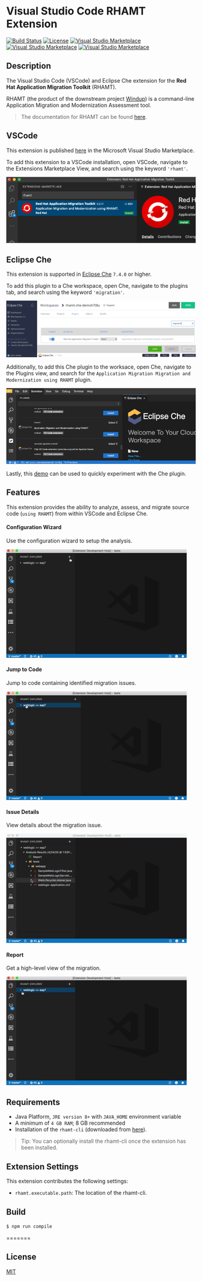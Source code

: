 # Visual Studio Code RHAMT Extension

[![Build Status](https://travis-ci.org/windup/rhamt-vscode-extension.svg?branch=master)](https://travis-ci.org/windup/rhamt-vscode-extension)
[![License](https://img.shields.io/badge/license-MIT-brightgreen.svg)](https://github.com/windup/rhamt-vscode-extension/blob/master/README.md)
[![Visual Studio Marketplace](https://vsmarketplacebadge.apphb.com/version/redhat.rhamt-vscode-extension.svg)](https://marketplace.visualstudio.com/items?itemName=redhat.rhamt-vscode-extension)
[![Visual Studio Marketplace](https://vsmarketplacebadge.apphb.com/installs/redhat.rhamt-vscode-extension.svg)](https://marketplace.visualstudio.com/items?itemName=redhat.rhamt-vscode-extension)
[![Visual Studio Marketplace](https://vsmarketplacebadge.apphb.com/downloads-short/redhat.rhamt-vscode-extension.svg)](https://marketplace.visualstudio.com/items?itemName=redhat.rhamt-vscode-extension)
## Description

The Visual Studio Code (VSCode) and Eclipse Che extension for the <b>Red Hat Application Migration Toolkit</b> (RHAMT).

RHAMT (the product of the downstream project [Windup](https://github.com/windup/windup)) is a command-line Application Migration and Modernization Assessment tool.

> The documentation for RHAMT can be found [here](https://developers.redhat.com/products/rhamt/overview).

## VSCode

This extension is published [here](https://marketplace.visualstudio.com/items?itemName=redhat.rhamt-vscode-extension) in the Microsoft Visual Studio Marketplace.

To add this extension to a VSCode installation, open VSCode, navigate to the Extensions Marketplace View, and search using the keyword `'rhamt'`.

![VSCode Extension Marketplace View](resources/rhamt_vscode_installation.png)  

## Eclipse Che

This extension is supported in [Eclipse Che](https://www.eclipse.org/che/) `7.4.0` or higher.

To add this plugin to a Che workspace, open Che, navigate to the plugins tab, and search using the keyword `'migration'`.

![Eclipse Che Plugin](resources/rhamt_che_installation.png)

Additionally, to add this Che plugin to the worksace, open Che, navigate to the Plugins view, and search for the `Application Migration Migration and Modernization using RHAMT` plugin.

![Eclipse Che Plugin](resources/rhamt_che_installation_view.png)

Lastly, this [demo](https://github.com/johnsteele/che-rhamt-demo) can be used to quickly experiment with the Che plugin.

## Features

This extension provides the ability to analyze, assess, and migrate source code (`using RHAMT`) from within VSCode and Eclipse Che.

#### Configuration Wizard
Use the configuration wizard to setup the analysis.  
  
![Configuration Wizard](resources/configuration_wizard.gif)  

#### Jump to Code
Jump to code containing identified migration issues.  
  
![Configuration Wizard](resources/jump_to_code.gif)  

#### Issue Details
View details about the migration issue.  
  
![Configuration Wizard](resources/issue_details.gif)  
  
#### Report
Get a high-level view of the migration.  
  
![Configuration Wizard](resources/report.gif)  

## Requirements

* Java Platform, `JRE version 8+` with `JAVA_HOME` environment variable 
* A minimum of `4 GB RAM`; 8 GB recommended
* Installation of the `rhamt-cli` (downloaded from [here](https://github.com/johnsteele/windup/releases/download/v0.0.1-alpha/rhamt-cli-4.2.0-SNAPSHOT-offline.zip)).

> Tip: You can optionally install the rhamt-cli once the extension has been installed.

## Extension Settings

This extension contributes the following settings:

* `rhamt.executable.path`: The location of the rhamt-cli. 

## Build

```bash
$ npm run compile
```
=======

## License
[MIT](LICENSE)
